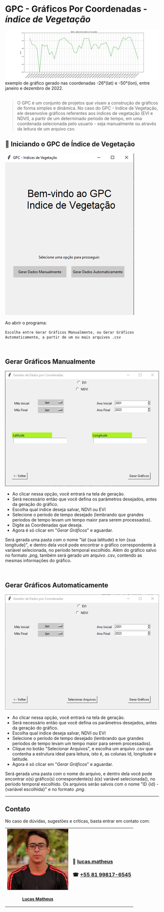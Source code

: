 # GPC - Gráficos Por Coordenadas - _índice de Vegetação_ 

<!---Esses são exemplos. Veja https://shields.io para outras pessoas ou para personalizar este conjunto de escudos. Você pode querer incluir dependências, status do projeto e informações de licença aqui--->
<div>
 <img src="./assets/exemplo-ndvi.png" alt="exemplo imagem">
 exemplo de gráfico gerado nas coordenadas -26°(lat) e -50°(lon), entre janeiro e dezembro de 2022. 
</div>
<br>

> O GPC é um conjunto de projetos que visam a construção de gráficos de forma simples e dinâmica. No caso do GPC - Indíce de Vegetação, ele desenvolve gráficos referentes aos índices de vegetação (EVI e NDVI), a partir de um determinado período de tempo, em uma coordenada selecionada pelo usuario - seja manualmente ou através da leitura de um arquivo csv. 

## 🚀 Iniciando o GPC de Índice de Vegetação

<img src="./assets/tela-inicial.png" alt="Tela Inicial">

Ao abrir o programa:
```
Escolha entre Gerar Gráficos Manualmente, ou Gerar Gráficos Automaticamente, a partir de um ou mais arquivos .csv
```

<br>

## Gerar Gráficos Manualmente

<img src="./assets/geracao-manual.png" alt="Tela Gerar Gráficos Manual">

- Ao clicar nessa opção, você entrará na tela de geração. 
- Será necessário então que você defina os parâmetros desejados, antes da geração do gráfico.
- Escolha qual índice deseja salvar, NDVI ou EVI
- Selecione o período de tempo desejado (lembrando que grandes periodos de tempo levam um tempo maior para serem processados).
- Digite as Coordenadas que deseja.
- Agora é só clicar em "*Gerar Gráficos*" e aguardar.

Será gerada uma pasta com o nome "lat {sua latitude} e lon {sua longitude}", e dentro dela você pode encontrar o gráfico correspondente à variável selecionada, no período temporal escolhido. Além do gráfico salvo no formato _.png_, também será gerado um arquivo .csv, contendo as mesmas informações do gráfico. 

<br>

## Gerar Gráficos Automaticamente

<img src="./assets/geracao-automatica.png" alt="Tela Gerar Gráficos Automaticamente">

- Ao clicar nessa opção, você entrará na tela de geração. 
- Será necessário então que você defina os parâmetros desejados, antes da geração do gráfico.
- Escolha qual índice deseja salvar, NDVI ou EVI
- Selecione o período de tempo desejado (lembrando que grandes periodos de tempo levam um tempo maior para serem processados).
- Clique no botão "Selecionar Arquivos", e escolha um arquivo .csv que contenha a estrutura ideal para leitura, isto é, as colunas Id, longitude e latitude.
- Agora é só clicar em "*Gerar Gráficos*" e aguardar.
 
Será gerada uma pasta com o nome do arquivo, e dentro dela você pode encontrar o(s) gráfico(s) correspondente(s) à(s) variável selecionada(), no período temporal escolhido. Os arquivos serão salvos com o nome "ID {id} - {variável escolhida}" e no formato _.png_. 

------------------------------------------------------------------------------------

## Contato

No caso de dúvidas, sugestões e críticas, basta entrar em contato com:
<table>
  <tr>
    <td align="center">
      <a href="#">
        <img src="./assets/Lucas Matheus.jpg" width="200px;" alt="Foto do Iuri Silva no GitHub"/><br>
        <sub>
          <h3>
            <b>Lucas Matheus</b>
          </h3>
        </sub>
      </a>
    </td>
    <td>
      <h3>
        📧 <a href=mailto:lucas.matheus@vegamonitoramento.com.br>  lucas.matheus </a>
      </h3>
      <h3>
        ☎ <a href="https://wa.me/+5581998176545">  +55 81 99817-6545 </a>  
      </h3>
    </td>
  </tr>
</table>
